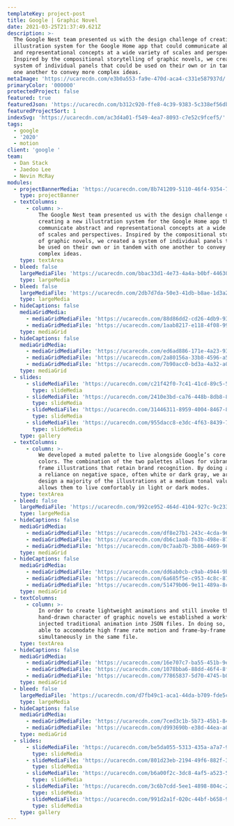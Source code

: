```yaml
---
templateKey: project-post
title: Google | Graphic Novel
date: 2021-03-25T21:37:49.621Z
description: >-
  The Google Nest team presented us with the design challenge of creating a new
  illustration system for the Google Home app that could communicate abstract
  and representational concepts at a wide variety of scales and perspectives.
  Inspired by the compositional storytelling of graphic novels, we created a
  system of individual panels that could be used on their own or in tandem with
  one another to convey more complex ideas.
metaImage: 'https://ucarecdn.com/e3b0a553-fa9e-470d-aca4-c331e587937d/'
primaryColor: '000000'
protectedProject: false
featured: true
featuredJson: 'https://ucarecdn.com/b312c920-ffe8-4c39-9383-5c338ef56db3/'
featuredProjectSort: 1
indexSvg: 'https://ucarecdn.com/ac3d4a01-f549-4ea7-8093-c7e52c9fcef5/'
tags:
  - google
  - '2020'
  - motion
client: 'google '
team:
  - Dan Stack
  - Jaedoo Lee
  - Nevin McRay
modules:
  - projectBannerMedia: 'https://ucarecdn.com/8b741209-5110-46f4-9354-7010b301a897/'
    type: projectBanner
  - textColumns:
      - column: >-
          The Google Nest team presented us with the design challenge of
          creating a new illustration system for the Google Home app that could
          communicate abstract and representational concepts at a wide variety
          of scales and perspectives. Inspired by the compositional storytelling
          of graphic novels, we created a system of individual panels that could
          be used on their own or in tandem with one another to convey more
          complex ideas.
    type: textArea
  - bleed: false
    largeMediaFile: 'https://ucarecdn.com/bbac33d1-4e73-4a4a-b0bf-44630407c43d/'
    type: largeMedia
  - bleed: false
    largeMediaFile: 'https://ucarecdn.com/2db7d7da-50e3-41db-b8ae-1d3a2e002991/'
    type: largeMedia
  - hideCaptions: false
    mediaGridMedia:
      - mediaGridMediaFile: 'https://ucarecdn.com/88d86dd2-cd26-4db9-9344-7b44b58c3e4a/'
      - mediaGridMediaFile: 'https://ucarecdn.com/1aab8217-e118-4f08-993c-0b369fb87eaa/'
    type: mediaGrid
  - hideCaptions: false
    mediaGridMedia:
      - mediaGridMediaFile: 'https://ucarecdn.com/ed6ad886-171e-4a23-9334-69867edbf7e4/'
      - mediaGridMediaFile: 'https://ucarecdn.com/2a80156a-33b8-4596-a58e-bca0757c1d1e/'
      - mediaGridMediaFile: 'https://ucarecdn.com/7b90acc0-bd3a-4a32-a0c1-43c7fb1370c2/'
    type: mediaGrid
  - slides:
      - slideMediaFile: 'https://ucarecdn.com/c21f42f0-7c41-41cd-89c5-59c7dff88119/'
        type: slideMedia
      - slideMediaFile: 'https://ucarecdn.com/2410e3bd-ca76-448b-8db8-8d7350ab75c4/'
        type: slideMedia
      - slideMediaFile: 'https://ucarecdn.com/31446311-8959-4004-8467-81694a31866f/'
        type: slideMedia
      - slideMediaFile: 'https://ucarecdn.com/955dacc8-e3dc-4f63-8439-7059e58ab9a1/'
        type: slideMedia
    type: gallery
  - textColumns:
      - column: >-
          We developed a muted palette to live alongside Google’s core brand
          colors. The combination of the two palettes allows for vibrant, full
          frame illustrations that retain brand recognition. By doing away with
          a reliance on negative space, often white or dark gray, we are able to
          design a majority of the illustrations at a medium tonal value which
          allows them to live comfortably in light or dark modes.
    type: textArea
  - bleed: false
    largeMediaFile: 'https://ucarecdn.com/992ce952-464d-4104-927c-9c233dfa3be7/'
    type: largeMedia
  - hideCaptions: false
    mediaGridMedia:
      - mediaGridMediaFile: 'https://ucarecdn.com/df8e27b1-243c-4cda-9672-c53ab0312fc2/'
      - mediaGridMediaFile: 'https://ucarecdn.com/db6c1aa8-fb3b-498e-8775-39c310bc5cf2/'
      - mediaGridMediaFile: 'https://ucarecdn.com/0c7aab7b-3b86-4469-960a-2e3d7c9daa7c/'
    type: mediaGrid
  - hideCaptions: false
    mediaGridMedia:
      - mediaGridMediaFile: 'https://ucarecdn.com/dd6ab0cb-c9ab-4944-9bd7-04c8ab147f6b/'
      - mediaGridMediaFile: 'https://ucarecdn.com/6a685f5e-c953-4c8c-873c-32d76fdfc6fb/'
      - mediaGridMediaFile: 'https://ucarecdn.com/51479b06-9e11-489a-8ca1-8e6961974660/'
    type: mediaGrid
  - textColumns:
      - column: >-
          In order to create lightweight animations and still invoke the
          hand-drawn character of graphic novels we established a workflow that
          injected traditional animation into JSON files. In doing so, we were
          able to accomodate high frame rate motion and frame-by-frame animation
          simultaneously in the same file.
    type: textArea
  - hideCaptions: false
    mediaGridMedia:
      - mediaGridMediaFile: 'https://ucarecdn.com/16e707c7-ba55-451b-9eb3-c3d43bacc757/'
      - mediaGridMediaFile: 'https://ucarecdn.com/1078bba6-88dd-46f4-8f76-e2d3cc181f25/'
      - mediaGridMediaFile: 'https://ucarecdn.com/77865837-5d70-4745-b006-1b4b17a52bac/'
    type: mediaGrid
  - bleed: false
    largeMediaFile: 'https://ucarecdn.com/d7fb49c1-aca1-44da-b709-fde5cba97a50/'
    type: largeMedia
  - hideCaptions: false
    mediaGridMedia:
      - mediaGridMediaFile: 'https://ucarecdn.com/7ced3c1b-5b73-45b1-8430-3c7cf006be51/'
      - mediaGridMediaFile: 'https://ucarecdn.com/d993690b-e38d-44ea-a059-d61eab9def8f/'
    type: mediaGrid
  - slides:
      - slideMediaFile: 'https://ucarecdn.com/be5da055-5313-435a-a7a7-94576d9030b0/'
        type: slideMedia
      - slideMediaFile: 'https://ucarecdn.com/801d23eb-2194-49f6-882f-34f3f2aa896a/'
        type: slideMedia
      - slideMediaFile: 'https://ucarecdn.com/b6a00f2c-3dc8-4af5-a523-5c389a3fffcd/'
        type: slideMedia
      - slideMediaFile: 'https://ucarecdn.com/3c6b7cdd-5ee1-4898-804c-20c5e7c1acfd/'
        type: slideMedia
      - slideMediaFile: 'https://ucarecdn.com/991d2a1f-020c-44bf-b658-9b4be9b48ff7/'
        type: slideMedia
    type: gallery
---
```


